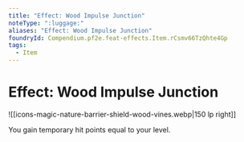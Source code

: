 ```yaml
---
title: "Effect: Wood Impulse Junction"
noteType: ":luggage:"
aliases: "Effect: Wood Impulse Junction"
foundryId: Compendium.pf2e.feat-effects.Item.rCsmv66TzQhte4Gp
tags:
  - Item
---
```


# Effect: Wood Impulse Junction
![[icons-magic-nature-barrier-shield-wood-vines.webp|150 lp right]]

You gain temporary hit points equal to your level.
